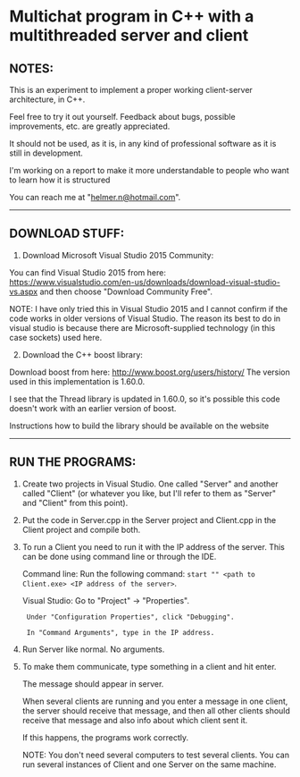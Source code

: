 # Multichat program in C++ with a multithreaded server and client

## NOTES:  

This is an experiment to implement a proper working client-server architecture, in C++.

Feel free to try it out yourself. Feedback about bugs, possible improvements, etc. are greatly appreciated.

It should not be used, as it is, in any kind of professional software as it is still in development. 

I'm working on a report to make it more understandable to people who want to learn how it is structured

You can reach me at "helmer.n@hotmail.com".

---------------------------------

## DOWNLOAD STUFF:   

1. Download Microsoft Visual Studio 2015 Community:

You can find Visual Studio 2015 from here: 
https://www.visualstudio.com/en-us/downloads/download-visual-studio-vs.aspx
and then choose "Download Community Free".

NOTE: I have only tried this in Visual Studio 2015 and I cannot confirm if the code works
      in older versions of Visual Studio. The reason its best to do in visual studio is because there
      are Microsoft-supplied technology (in this case sockets) used here.
      

2. Download the C++ boost library:

Download boost from here:
http://www.boost.org/users/history/
The version used in this implementation is 1.60.0. 

I see that the Thread library is updated in 1.60.0,
so it's possible this code doesn't work with an earlier version of boost.

Instructions how to build the library should be available on the website

------------------------------

## RUN THE PROGRAMS:

1. Create two projects in Visual Studio. One called "Server" and another called "Client" 
   (or whatever you like, but I'll refer to them as "Server" and "Client" from this point).



2. Put the code in Server.cpp in the Server project and Client.cpp in the Client project and compile both.



3. To run a Client you need to run it with the IP address of the server. 
   This can be done using command line or through the IDE.
   
   Command line:
        Run the following command: `start "" <path to Client.exe> <IP address of the server>`.
        
   Visual Studio:
        Go to "Project" -> "Properties".
        
        Under "Configuration Properties", click "Debugging".
        
        In "Command Arguments", type in the IP address.



4. Run Server like normal. No arguments.



5. To make them communicate, type something in a client and hit enter.

   The message should appear in server. 
   
   When several clients are running and you enter a message in one client, the server should receive that message,
   and then all other clients should receive that message and also info about which client sent it.
   
   If this happens, the programs work correctly.
   
   NOTE: You don't need several computers to test several clients. You can run several instances of Client and one Server on the same machine. 
